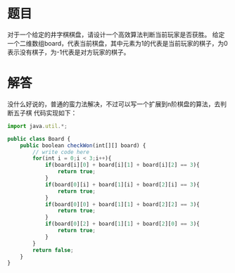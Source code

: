 # 题目
对于一个给定的井字棋棋盘，请设计一个高效算法判断当前玩家是否获胜。
给定一个二维数组board，代表当前棋盘，其中元素为1的代表是当前玩家的棋子，为0表示没有棋子，为-1代表是对方玩家的棋子。

# 解答
没什么好说的，普通的蛮力法解决，不过可以写一个扩展到n阶棋盘的算法，去判断五子棋
代码实现如下：
```javascript
import java.util.*;

public class Board {
    public boolean checkWon(int[][] board) {
        // write code here
        for(int i = 0;i < 3;i++){
            if(board[i][0] + board[i][1] + board[i][2] == 3){
                return true;
            }
            if(board[0][i] + board[1][i] + board[2][i] == 3){
                return true;
            }
            if(board[0][0] + board[1][1] + board[2][2] == 3){
                return true;
            }
            if(board[0][2] + board[1][1] + board[2][0] == 3){
                return true;                   
            }          
        }
        return false;
    }
}

```